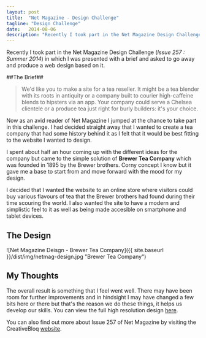 ```yaml
---
layout: post
title:  "Net Magazine - Design Challenge"
tagline: "Design Challenge"
date:   2014-08-06
description: "Recently I took part in the Net Magazine Design Challenge, Issue 257 : Summer 2014, in which I was presented with a brief and asked to go away and produce a web design based on it."
---
```


Recently I took part in the Net Magazine Design Challenge (*Issue 257 : Summer 2014*) in which I was presented with a brief and asked to go away and produce a web design based on it.

##The Brief##
> We'd like you to make a site for a tea reseller. It might be a tea blender with its roots in antiquity or a company built to courier high-caffeine blends to hipsters via an app. Your company could serve a Chelsea clientele or a produce tea just right for burly builders: it's your choice.

Now as an avid reader of Net Magazine I jumped at the chance to take part in this challenge. I had decided straight away that I wanted to create a tea company that had some history behind it as I felt that it would be best fitting to the website I wanted to design.

I spent about half an hour coming up with the different ideas for the company but came to the simple solution of **Brewer Tea Company** which was founded in 1895 by the Brewer brothers. Corny concept I know but it gave me a base to start from and move forward with the mood for my design.

I decided that I wanted the website to an online store where visitors could buy various flavours of tea that the Brewer brothers had found during their time scouring the world. I also wanted the site to have a modern and simplistic feel to it as well as being made accesible on smartphone and tablet devices.

## The Design

![Net Magazine Deisgn - Brewer Tea Company]({{ site.baseurl }}/dist/img/netmag-design.jpg "Brewer Tea Company")

## My Thoughts

The overall result is something that I feel went well. There may have been room for further improvements and in hindsight I may have changed a few bits here or there but that's the reason we do these things, it helps us develop our skills. You can view the full high resolution design [here](http://netm.ag/simpson-257). 

You can also find out more about Issue 257 of Net Magazine by visiting the CreativeBloq [website](http://www.creativebloq.com/netmag/join-sass-revolution-new-net-magazine-71412326).




